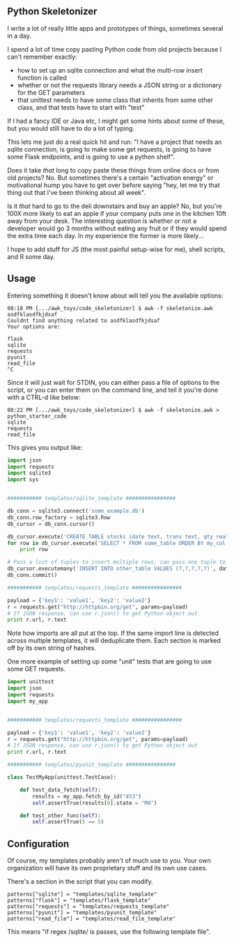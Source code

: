 ## Python Skeletonizer ##

I write a lot of really little apps and prototypes of things, sometimes several in a day.

I spend a lot of time copy pasting Python code from old projects because I can't remember exactly:
 - how to set up an sqlite connection and what the multi-row insert function is called
 - whether or not the requests library needs a JSON string or a dictionary for the GET parameters
 - that unittest needs to have some class that inherits from some other class, and that tests have
to start with "test"

If I had a fancy IDE or Java etc, I might get some hints about some of these, but you would still
have to do a lot of typing.  

This lets me just do a real quick hit and run: "I have a project that needs an sqlite connection, is
going to make some get requests, is going to have some Flask endpoints, and is going to use a python
shelf".

Does it take _that_ long to copy paste these things from online docs or from old projects?  No.  But
sometimes there's a certain "activation energy" or motivational hump you have to get over before
saying "hey, let me try that thing out that I've been thinking about all week".  

Is it _that_  hard to go to the deli downstairs and buy an apple?  No, but you're 100X more likely
to eat an apple if your company puts one in the kitchen 10ft away from your desk.  The interesting
question is whether or not a developer would go 3 months without eating any fruit or if they would
spend the extra time each day.  In my experience the former is more likely...

I hope to add stuff for JS (the most painful setup-wise for me), shell scripts, and R some day.

## Usage ##

Entering something it doesn't know about will tell you the available options:

```
08:18 PM [.../awk_toys/code_skeletonizer] $ awk -f skeletonize.awk
asdfklasdfkjdsaf
Couldnt find anything related to asdfklasdfkjdsaf
Your options are: 

flask
sqlite
requests
pyunit
read_file
^C
```

Since it will just wait for STDIN, you can either pass a file of options to the script, or 
you can enter them on the command line, and tell it you're done with a CTRL-d like below:

```
08:22 PM [.../awk_toys/code_skeletonizer] $ awk -f skeletonize.awk > python_starter_code        
sqlite
requests
read_file
```

This gives you output like:

```python
import json
import requests
import sqlite3
import sys


########### templates/sqlite_template ################

db_conn = sqlite3.connect('some_example.db')
db_conn.row_factory = sqlite3.Row
db_cursor = db_conn.cursor()

db_cursor.execute('CREATE TABLE stocks (date text, trans text, qty real)')
for row in db_cursor.execute('SELECT * FROM some_table ORDER BY my_col'):
    print row

# Pass a list of tuples to insert multiple rows, can pass one tuple to execute for single insert
db_cursor.executemany('INSERT INTO other_table VALUES (?,?,?,?,?)', data_tuples)
db_conn.commit()

########### templates/requests_template ################

payload = {'key1': 'value1', 'key2': 'value2'}
r = requests.get("http://httpbin.org/get", params=payload)
# If JSON response, can use r.json() to get Python object out
print r.url, r.text
```

Note how imports are all put at the top.  If the same import line is detected across multiple 
templates, it will deduplicate them.  Each section is marked off by its own string of hashes.

One more example of setting up some "unit" tests that are going to use some GET requests.

```python
import unittest
import json
import requests
import my_app


########### templates/requests_template ################

payload = {'key1': 'value1', 'key2': 'value2'}
r = requests.get("http://httpbin.org/get", params=payload)
# If JSON response, can use r.json() to get Python object out
print r.url, r.text

########### templates/pyunit_template ################

class TestMyApp(unittest.TestCase):

    def test_data_fetch(self):
        results = my_app.fetch_by_id("453")
        self.assertTrue(results[0].state = "MA")

    def test_other_func(self):
        self.assertTrue(5 == 5)
```

## Configuration ##

Of course, my templates probably aren't of much use to you. Your own organization will have its own
proprietary stuff and its own use cases.

There's a section in the script that you can modify.

```
patterns["sqlite"] = "templates/sqlite_template"
patterns["flask"] = "templates/flask_template"
patterns["requests"] = "templates/requests_template"
patterns["pyunit"] = "templates/pyunit_template"
patterns["read_file"] = "templates/read_file_template"
```

This means "if regex /sqlite/ is passes, use the following template file".
